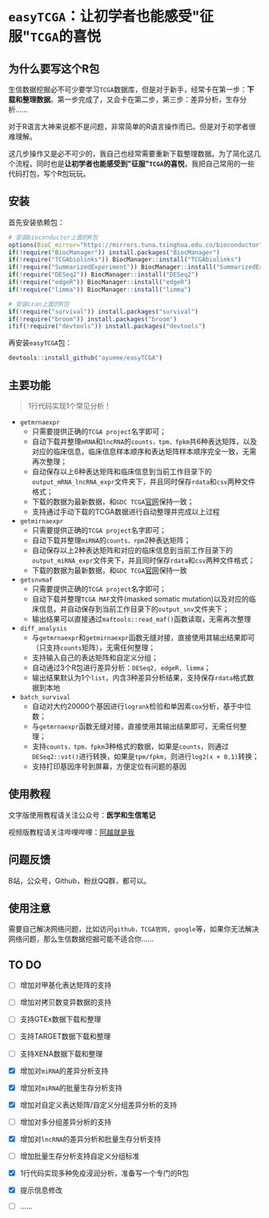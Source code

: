 # `easyTCGA`：让初学者也能感受"征服"`TCGA`的喜悦

## 为什么要写这个R包

生信数据挖掘必不可少要学习`TCGA`数据库，但是对于新手，经常卡在第一步：**下载和整理数据**。第一步完成了，又会卡在第二步，第三步：差异分析，生存分析......

对于R语言大神来说都不是问题，非常简单的R语言操作而已。但是对于初学者很难理解。

这几步操作又是必不可少的，我自己也经常需要重新下载整理数据。为了简化这几个流程，同时也是**让初学者也能感受到"征服"`TCGA`的喜悦**，我把自己常用的一些代码打包，写个R包玩玩。

## 安装

首先安装依赖包：

```R
# 安装bioconductor上面的R包
options(BioC_mirror="https://mirrors.tuna.tsinghua.edu.cn/bioconductor")
if(!require("BiocManager")) install.packages("BiocManager")
if(!require("TCGAbiolinks")) BiocManager::install("TCGAbiolinks")
if(!require("SummarizedExperiment")) BiocManager::install("SummarizedExperiment")
if(!require("DESeq2")) BiocManager::install("DESeq2")
if(!require("edgeR")) BiocManager::install("edgeR")
if(!require("limma")) BiocManager::install("limma")

# 安装cran上面的R包
if(!require("survival")) install.packages("survival")
if(!require("broom")) install.packages("broom")
ifif(!require("devtools")) install.packages("devtools")
```

再安装`easyTCGA`包：

```R
devtools::install_github("ayueme/easyTCGA")
```

## 主要功能

> 1行代码实现1个常见分析！

- `getmrnaexpr`
  - 只需要提供正确的`TCGA project`名字即可；
  - 自动下载并整理`mRNA`和`lncRNA`的`counts，tpm，fpkm`共6种表达矩阵，以及对应的临床信息，临床信息样本顺序和表达矩阵样本顺序完全一致，无需再次整理；
  - 自动保存以上6种表达矩阵和临床信息到当前工作目录下的`output_mRNA_lncRNA_expr`文件夹下，并且同时保存`rdata`和`csv`两种文件格式；
  - 下载的数据为最新数据，和`GDC TCGA`[官网](https://portal.gdc.cancer.gov/)保持一致；
  - 支持通过手动下载的TCGA数据进行自动整理并完成以上过程
- `getmirnaexpr`
  - 只需要提供正确的`TCGA project`名字即可；
  - 自动下载并整理`miRNA`的`counts，rpm`2种表达矩阵；
  - 自动保存以上2种表达矩阵和对应的临床信息到当前工作目录下的`output_miRNA_expr`文件夹下，并且同时保存`rdata`和`csv`两种文件格式；
  - 下载的数据为最新数据，和`GDC TCGA`[官网](https://portal.gdc.cancer.gov/)保持一致
- `getsnvmaf`
  - 只需要提供正确的`TCGA project`名字即可；
  - 自动下载并整理`TCGA MAF`文件(masked somatic mutation)以及对应的临床信息，并自动保存到当前工作目录下的`output_snv`文件夹下；
  - 输出结果可以直接通过`maftools::read_maf()`函数读取，无需再次整理
- `diff_analysis`
  - 与`getmrnaexpr`和`getmirnaexpr`函数无缝对接，直接使用其输出结果即可（只支持`counts`矩阵），无需任何整理；
  - 支持输入自己的表达矩阵和自定义分组；
  - 自动通过3个R包进行差异分析：`DESeq2, edgeR, limma`；
  - 输出结果默认为1个`list`，内含3种差异分析结果，支持保存`rdata`格式数据到本地
- `batch_survival`
  - 自动对大约20000个基因进行`logrank`检验和单因素`cox`分析，基于中位数；
  - 与`getmrnaexpr`函数无缝对接，直接使用其输出结果即可，无需任何整理；
  - 支持`counts，tpm，fpkm`3种格式的数据，如果是`counts`，则通过`DESeq2::vst()`进行转换，如果是`tpm/fpkm`，则进行`log2(x + 0.1)`转换；
  - 支持打印基因序号到屏幕，方便定位有问题的基因

## 使用教程

文字版使用教程请关注公众号：**医学和生信笔记**

视频版教程请关注哔哩哔哩：[阿越就是我](https://space.bilibili.com/42460432)

## 问题反馈

B站，公众号，Github，粉丝QQ群，都可以。

## 使用注意

需要自己解决网络问题，比如访问`github，TCGA官网, google`等，如果你无法解决网络问题，那么生信数据挖掘可能不适合你......

## TO DO

- [ ] 增加对甲基化表达矩阵的支持
- [ ] 增加对拷贝数变异数据的支持
- [ ] 支持GTEx数据下载和整理
- [ ] 支持TARGET数据下载和整理
- [ ] 支持XENA数据下载和整理
- [x] 增加对`miRNA`的差异分析支持
- [x] 增加对`miRNA`的批量生存分析支持
- [x] 增加对自定义表达矩阵/自定义分组差异分析的支持
- [ ] 增加对多分组差异分析的支持
- [x] 增加对`lncRNA`的差异分析和批量生存分析支持
- [ ] 增加批量生存分析支持自定义分组标准
- [x] 1行代码实现多种免疫浸润分析，准备写一个专门的R包
- [x] 提示信息修改
- [ ] ......

